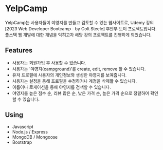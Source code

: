 # YelpCamp
YelpCamp는 사용자들이 야영지를 만들고 검토할 수 있는 웹사이트로, Udemy 강의 [2023 Web Developer Bootcamp - by Colt Steele] 후반부 토이 프로젝트입니다. 풀스택 웹 개발에 대한 개념을 익히고자 해당 강의 프로젝트를 진행하게 되었습니다.

## Features
- 사용자는 회원가입 후 사용할 수 있습니다.
- 사용자는 '야영지(campground)'를 create, edit, remove 할 수 있습니다.
- 유저 프로필에 사용자의 개인정보와 생성한 야영지를 보여줍니다.
- 사용자는 설정을 통해 프로필을 수정하거나 계정을 삭제할 수 있습니다.
- 이름이나 로케이션을 통해 야영지를 검색할 수 있습니다.
- 야영지를 높은 점수 순, 리뷰 많은 순, 낮은 가격 순, 높은 가격 순으로 정렬하여 확인할 수 있습니다.

## Using
- Javascript
- Node.js / Express
- MongoDB / Mongoose
- Bootstrap
